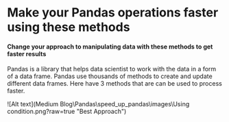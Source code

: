 # Make your Pandas operations faster using these methods
#### Change your approach to manipulating data with these methods to get faster results

Pandas is a library that helps data scientist to work with the data in a form of a data frame. Pandas use thousands of methods to create and update different data frames. Here have 3 methods that are can be used to process faster.

![Alt text](Medium Blog\Pandas\speed_up_pandas\images\Using condition.png?raw=true "Best Approach")
